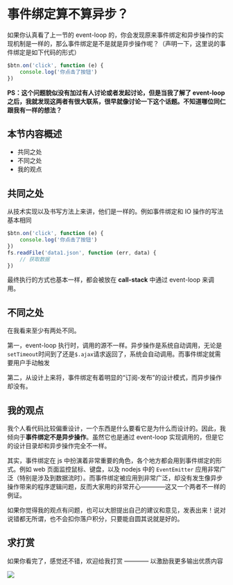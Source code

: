 # 事件绑定算不算异步？

如果你认真看了上一节的 event-loop 的，你会发现原来事件绑定和异步操作的实现机制是一样的，那么事件绑定是不是就是异步操作呢？（声明一下，这里说的事件绑定是如下代码的形式）

```javascript
$btn.on('click', function (e) {
    console.log('你点击了按钮')
})
```

**PS：这个问题貌似没有加过有人讨论或者发起讨论，但是当我了解了 event-loop 之后，我就发现这两者有很大联系，很早就像讨论一下这个话题。不知道哪位同仁跟我有一样的想法？**

## 本节内容概述

- 共同之处
- 不同之处
- 我的观点

## 共同之处

从技术实现以及书写方法上来讲，他们是一样的。例如事件绑定和 IO 操作的写法基本相同

```javascript
$btn.on('click', function (e) {
    console.log('你点击了按钮')
})
fs.readFile('data1.json', function (err, data) {
    // 获取数据
})
```

最终执行的方式也基本一样，都会被放在 **call-stack** 中通过 event-loop 来调用。

## 不同之处

在我看来至少有两处不同。

第一，event-loop 执行时，调用的源不一样。异步操作是系统自动调用，无论是`setTimeout`时间到了还是`$.ajax`请求返回了，系统会自动调用。而事件绑定就需要用户手动触发

第二，从设计上来将，事件绑定有着明显的“订阅-发布”的设计模式，而异步操作却没有。

## 我的观点

我个人看代码比较偏重设计，一个东西是什么要看它是为什么而设计的。因此，我倾向于**事件绑定不是异步操作**。虽然它也是通过 event-loop 实现调用的，但是它的设计目录却和异步操作完全不一样。

其实，事件绑定在 js 中扮演着非常重要的角色，各个地方都会用到事件绑定的形式。例如 web 页面监控鼠标、键盘，以及 nodejs 中的 `EventEmitter` 应用非常广泛（特别是涉及到数据流时）。而事件绑定被应用到非常广泛，却没有发生像异步操作带来的程序逻辑问题，反而大家用的非常开心————这又一个两者不一样的例证。

如果你觉得我的观点有问题，也可以大胆提出自己的建议和意见，发表出来！说对说错都无所谓，也不会扣你落户积分，只要能自圆其说就是好的。

## 求打赏

如果你看完了，感觉还不错，欢迎给我打赏 ———— 以激励我更多输出优质内容

![](http://images2015.cnblogs.com/blog/138012/201702/138012-20170228112237798-1507196643.png)

